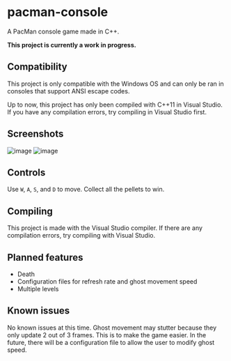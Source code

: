 # pacman-console

A PacMan console game made in C++.

**This project is currently a work in progress.**

## Compatibility

This project is only compatible with the Windows OS and can only be ran in consoles that support ANSI escape codes.

Up to now, this project has only been compiled with C++11 in Visual Studio. If you have any compilation errors, try compiling in Visual Studio first.

## Screenshots
![image](https://user-images.githubusercontent.com/98898166/183758714-ceeec88e-f990-4937-a294-409b72c4500a.png)
![image](https://user-images.githubusercontent.com/98898166/183759052-5a02e080-0491-4c30-b749-ae16d7324f2e.png)

## Controls

Use `W`, `A`, `S`, and `D` to move. Collect all the pellets to win.

## Compiling

This project is made with the Visual Studio compiler. If there are any compilation errors, try compiling with Visual Studio.

## Planned features

- Death
- Configuration files for refresh rate and ghost movement speed
- Multiple levels 

## Known issues
No known issues at this time. Ghost movement may stutter because they only update 2 out of 3 frames. This is to make the game easier. In the future, there will be a configuration file to allow the user to modify ghost speed.
